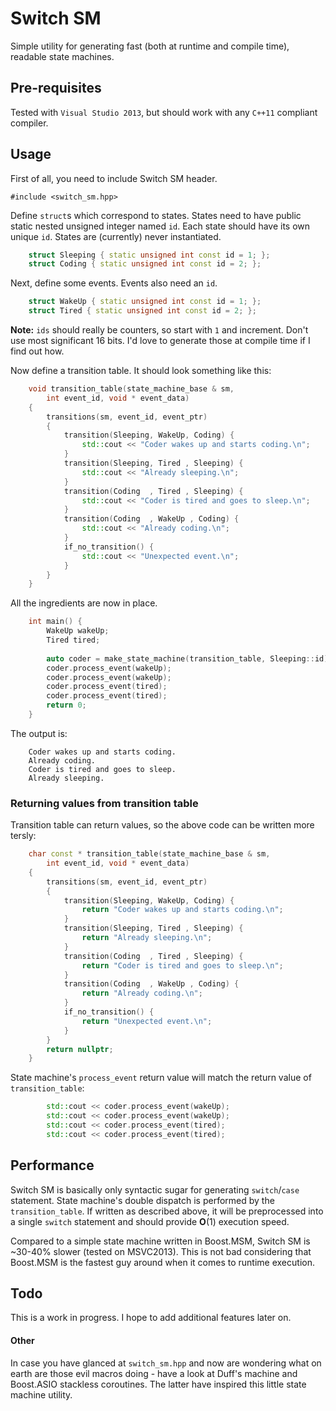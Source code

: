 # Switch SM

Simple utility for generating fast (both at runtime and compile time), readable
state machines.

## Pre-requisites

Tested with `Visual Studio 2013`, but should work with any `C++11` compliant
compiler.

## Usage

First of all, you need to include Switch SM header.

    #include <switch_sm.hpp>

Define `struct`s which correspond to states. States need to have public static
nested unsigned integer named `id`. Each state should have its own unique `id`.
States are (currently) never instantiated.

``` cpp
    struct Sleeping { static unsigned int const id = 1; };
    struct Coding { static unsigned int const id = 2; };
```

Next, define some events. Events also need an `id`.

``` cpp
    struct WakeUp { static unsigned int const id = 1; };
    struct Tired { static unsigned int const id = 2; };
```
    
**Note:** `ids` should really be counters, so start with `1` and increment.
Don't use most significant 16 bits. I'd love to generate those at compile
time if I find out how.
    
Now define a transition table. It should look something like this:

``` cpp
    void transition_table(state_machine_base & sm,
        int event_id, void * event_data)
    {
        transitions(sm, event_id, event_ptr)
        {
            transition(Sleeping, WakeUp, Coding) {
                std::cout << "Coder wakes up and starts coding.\n";
            }
            transition(Sleeping, Tired , Sleeping) {
                std::cout << "Already sleeping.\n";
            }
            transition(Coding  , Tired , Sleeping) {
                std::cout << "Coder is tired and goes to sleep.\n";
            }
            transition(Coding  , WakeUp , Coding) {
                std::cout << "Already coding.\n";
            }
            if_no_transition() {
                std::cout << "Unexpected event.\n";
            }
        }
    }
```

All the ingredients are now in place.

``` cpp
    int main() {
        WakeUp wakeUp;
        Tired tired;
        
        auto coder = make_state_machine(transition_table, Sleeping::id);
        coder.process_event(wakeUp);
        coder.process_event(wakeUp);
        coder.process_event(tired);
        coder.process_event(tired);
        return 0;
    }
```

The output is:

``` console
    Coder wakes up and starts coding.
    Already coding.
    Coder is tired and goes to sleep.
    Already sleeping.
```

### Returning values from transition table

Transition table can return values, so the above code can be written more tersly:

``` cpp
    char const * transition_table(state_machine_base & sm,
        int event_id, void * event_data)
    {
        transitions(sm, event_id, event_ptr)
        {
            transition(Sleeping, WakeUp, Coding) {
                return "Coder wakes up and starts coding.\n";
            }
            transition(Sleeping, Tired , Sleeping) {
                return "Already sleeping.\n";
            }
            transition(Coding  , Tired , Sleeping) {
                return "Coder is tired and goes to sleep.\n";
            }
            transition(Coding  , WakeUp , Coding) {
                return "Already coding.\n";
            }
            if_no_transition() {
                return "Unexpected event.\n";
            }
        }
        return nullptr;
    }
```

State machine's `process_event` return value will match the return value of
`transition_table`:

``` cpp
        std::cout << coder.process_event(wakeUp);
        std::cout << coder.process_event(wakeUp);
        std::cout << coder.process_event(tired);
        std::cout << coder.process_event(tired);
```

## Performance

Switch SM is basically only syntactic sugar for generating `switch`/`case`
statement. State machine's double dispatch is performed by the `transition_table`.
If written as described above, it will be preprocessed into a single `switch`
statement and should provide **O**(1) execution speed.

Compared to a simple state machine written in Boost.MSM, Switch SM is ~30-40%
slower (tested on MSVC2013).
This is not bad considering that Boost.MSM is the fastest guy around when it
comes to runtime execution.

## Todo

This is a work in progress. I hope to add additional features later on.

#### Other

In case you have glanced at `switch_sm.hpp` and now are wondering what on earth
are those evil macros doing - have a look at Duff's machine and Boost.ASIO
stackless coroutines. The latter have inspired this little state machine
utility.



